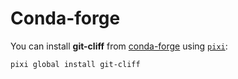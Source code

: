 # Conda-forge

You can install **git-cliff** from [conda-forge](https://anaconda.org/conda-forge/git-cliff) using [`pixi`](https://pixi.sh):

```bash
pixi global install git-cliff
```
